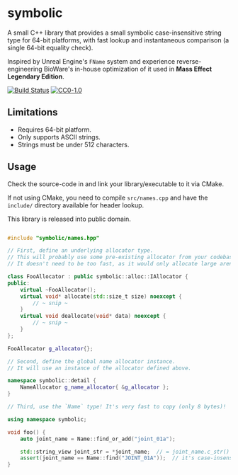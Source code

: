 symbolic
========

A small C++ library that provides a small symbolic case-insensitive string type
for 64-bit platforms, with fast lookup and instantaneous comparison
(a single 64-bit equality check).

Inspired by Unreal Engine's `FName` system and experience reverse-engineering
BioWare's in-house optimization of it used in **Mass Effect Legendary Edition**.

[![Build Status][actions-badge]][actions-link]
[![СС0-1.0][license-badge]][license-link]

[actions-badge]: https://github.com/alexobolev/symbolic/actions/workflows/build.yml/badge.svg
[actions-link]: https://github.com/alexobolev/symbolic/actions?query=workflow%3Abuild+branch%3Amain
[license-badge]: https://img.shields.io/badge/license-CC0-blue
[license-link]: LICENSE

## Limitations

* Requires 64-bit platform.
* Only supports ASCII strings.
* Strings must be under 512 characters.

## Usage

Check the source-code in and link your library/executable to it via CMake.

If not using CMake, you need to compile `src/names.cpp` and have the `include/`
directory available for header lookup.

This library is released into public domain.

```cpp

#include "symbolic/names.hpp"

// First, define an underlying allocator type.
// This will probably use some pre-existing allocator from your codebase.
// It doesn't need to be too fast, as it would only allocate large arena "pages".

class FooAllocator : public symbolic::alloc::IAllocator {
public:
    virtual ~FooAllocator();
    virtual void* allocate(std::size_t size) noexcept {
        // ~ snip ~
    }
    virtual void deallocate(void* data) noexcept {
        // ~ snip ~
    }
};

FooAllocator g_allocator{};

// Second, define the global name allocator instance.
// It will use an instance of the allocator defined above.

namespace symbolic::detail {
    NameAllocator g_name_allocator{ &g_allocator };
}

// Third, use the `Name` type! It's very fast to copy (only 8 bytes)!

using namespace symbolic;

void foo() {
    auto joint_name = Name::find_or_add("joint_01a");

    std::string_view joint_str = *joint_name;  // = joint_name.c_str()
    assert(joint_name == Name::find("JOINT_01A"));  // it's case-insensitive
}

```

